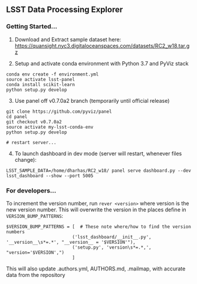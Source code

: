 
## LSST Data Processing Explorer

### Getting Started...

1. Download and Extract sample dataset here:
https://quansight.nyc3.digitaloceanspaces.com/datasets/RC2_w18.tar.gz

2. Setup and activate conda environment with Python 3.7 and PyViz stack
```
conda env create -f environment.yml
source activate lsst-panel
conda install scikit-learn
python setup.py develop
```

3. Use panel off v0.7.0a2 branch (temporarily until official release)
```
git clone https://github.com/pyviz/panel
cd panel
git checkout v0.7.0a2
source activate my-lsst-conda-env
python setup.py develop

# restart server...
```

4. To launch dashboard in dev mode (server will restart, whenever files change):

`LSST_SAMPLE_DATA=/home/dharhas/RC2_w18/ panel serve dashboard.py --dev lsst_dashboard --show --port 5005`

### For developers...
To increment the version number, run `rever <version>` 
where version is the new version number. This will overwrite
the version in the places define in `VERSION_BUMP_PATTERNS`:  
```
$VERSION_BUMP_PATTERNS = [  # These note where/how to find the version numbers
                         ('lsst_dashboard/__init__.py', '__version__\s*=.*', "__version__ = '$VERSION'"),
                         ('setup.py', 'version\s*=.*,', "version='$VERSION',")
                         ]
```

This will also update .authors.yml, AUTHORS.md, .mailmap, with accurate data from the repository
